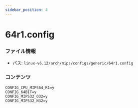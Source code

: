 ```yaml
---
sidebar_position: 4
---
```

# 64r1.config

### ファイル情報

- パス: `linux-v6.12/arch/mips/configs/generic/64r1.config`

### コンテンツ

```config
CONFIG_CPU_MIPS64_R1=y
CONFIG_64BIT=y
CONFIG_MIPS32_O32=y
CONFIG_MIPS32_N32=y

```
